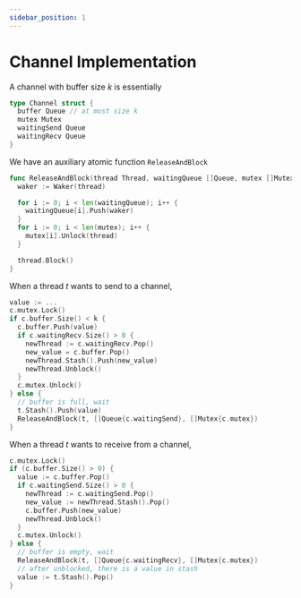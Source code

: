 ```yaml
---
sidebar_position: 1
---
```


# Channel Implementation

A channel with buffer size $k$ is essentially
```go
type Channel struct {
  buffer Queue // at most size k
  mutex Mutex
  waitingSend Queue
  waitingRecv Queue
}
```

We have an auxiliary atomic function `ReleaseAndBlock`
```go
func ReleaseAndBlock(thread Thread, waitingQueue []Queue, mutex []Mutex) {
  waker := Waker(thread)

  for i := 0; i < len(waitingQueue); i++ {
    waitingQueue[i].Push(waker)
  }
  for i := 0; i < len(mutex); i++ {
    mutex[i].Unlock(thread)
  }

  thread.Block()
}
```

When a thread $t$ wants to send to a channel,
```go
value := ...
c.mutex.Lock()
if c.buffer.Size() < k {
  c.buffer.Push(value)
  if c.waitingRecv.Size() > 0 {
    newThread := c.waitingRecv.Pop()
    new_value = c.buffer.Pop()
    newThread.Stash().Push(new_value)
    newThread.Unblock()
  }
  c.mutex.Unlock()
} else {
  // buffer is full, wait
  t.Stash().Push(value)
  ReleaseAndBlock(t, []Queue{c.waitingSend}, []Mutex{c.mutex})
}
```

When a thread $t$ wants to receive from a channel,
```go
c.mutex.Lock()
if (c.buffer.Size() > 0) {
  value := c.buffer.Pop()
  if c.waitingSend.Size() > 0 {
    newThread := c.waitingSend.Pop()
    new_value := newThread.Stash().Pop()
    c.buffer.Push(new_value)
    newThread.Unblock()
  }
  c.mutex.Unlock()
} else {
  // buffer is empty, wait
  ReleaseAndBlock(t, []Queue{c.waitingRecv}, []Mutex{c.mutex})
  // after unblocked, there is a value in stash
  value := t.Stash().Pop()
}
```
